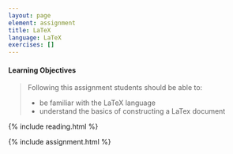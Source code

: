 ```yaml
---
layout: page
element: assignment
title: LaTeX
language: LaTeX
exercises: []
---
```


#### Learning Objectives

> Following this assignment students should be able to:
>
> - be familiar with the LaTeX language
> - understand the basics of constructing a LaTex document  

{% include reading.html %}

{% include assignment.html %}

